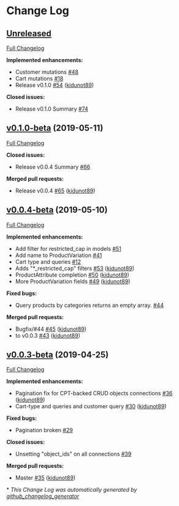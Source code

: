 # Change Log

## [Unreleased](https://github.com/kidunot89/wp-graphql-woocommerce/tree/HEAD)

[Full Changelog](https://github.com/kidunot89/wp-graphql-woocommerce/compare/v0.1.0-beta...HEAD)

**Implemented enhancements:**

- Customer mutations [\#48](https://github.com/kidunot89/wp-graphql-woocommerce/issues/48)
- Cart mutations [\#18](https://github.com/kidunot89/wp-graphql-woocommerce/issues/18)
- Release v0.1.0 [\#54](https://github.com/kidunot89/wp-graphql-woocommerce/pull/54) ([kidunot89](https://github.com/kidunot89))

**Closed issues:**

- Release v0.1.0 Summary [\#74](https://github.com/kidunot89/wp-graphql-woocommerce/issues/74)

## [v0.1.0-beta](https://github.com/kidunot89/wp-graphql-woocommerce/tree/v0.1.0-beta) (2019-05-11)
[Full Changelog](https://github.com/kidunot89/wp-graphql-woocommerce/compare/v0.0.4-beta...v0.1.0-beta)

**Closed issues:**

- Release v0.0.4 Summary [\#66](https://github.com/kidunot89/wp-graphql-woocommerce/issues/66)

**Merged pull requests:**

- Release v0.0.4 [\#65](https://github.com/kidunot89/wp-graphql-woocommerce/pull/65) ([kidunot89](https://github.com/kidunot89))

## [v0.0.4-beta](https://github.com/kidunot89/wp-graphql-woocommerce/tree/v0.0.4-beta) (2019-05-10)
[Full Changelog](https://github.com/kidunot89/wp-graphql-woocommerce/compare/v0.0.3-beta...v0.0.4-beta)

**Implemented enhancements:**

- Add filter for restricted\_cap in models [\#51](https://github.com/kidunot89/wp-graphql-woocommerce/issues/51)
- Add name to ProductVariation [\#41](https://github.com/kidunot89/wp-graphql-woocommerce/issues/41)
- Cart type and queries [\#12](https://github.com/kidunot89/wp-graphql-woocommerce/issues/12)
- Adds "\*\_restricted\_cap" filters [\#53](https://github.com/kidunot89/wp-graphql-woocommerce/pull/53) ([kidunot89](https://github.com/kidunot89))
- ProductAttribute completion [\#50](https://github.com/kidunot89/wp-graphql-woocommerce/pull/50) ([kidunot89](https://github.com/kidunot89))
- More ProductVariation fields [\#49](https://github.com/kidunot89/wp-graphql-woocommerce/pull/49) ([kidunot89](https://github.com/kidunot89))

**Fixed bugs:**

- Query products by categories returns an empty array. [\#44](https://github.com/kidunot89/wp-graphql-woocommerce/issues/44)

**Merged pull requests:**

- Bugfix/\#44 [\#45](https://github.com/kidunot89/wp-graphql-woocommerce/pull/45) ([kidunot89](https://github.com/kidunot89))
- to v0.0.3 [\#43](https://github.com/kidunot89/wp-graphql-woocommerce/pull/43) ([kidunot89](https://github.com/kidunot89))

## [v0.0.3-beta](https://github.com/kidunot89/wp-graphql-woocommerce/tree/v0.0.3-beta) (2019-04-25)
[Full Changelog](https://github.com/kidunot89/wp-graphql-woocommerce/compare/v0.0.2-beta...v0.0.3-beta)

**Implemented enhancements:**

- Pagination fix for CPT-backed CRUD objects connections [\#36](https://github.com/kidunot89/wp-graphql-woocommerce/pull/36) ([kidunot89](https://github.com/kidunot89))
- Cart-type and queries and customer query [\#30](https://github.com/kidunot89/wp-graphql-woocommerce/pull/30) ([kidunot89](https://github.com/kidunot89))

**Fixed bugs:**

- Pagination broken [\#29](https://github.com/kidunot89/wp-graphql-woocommerce/issues/29)

**Closed issues:**

- Unsetting "object\_ids" on all connections [\#39](https://github.com/kidunot89/wp-graphql-woocommerce/issues/39)

**Merged pull requests:**

- Master [\#35](https://github.com/kidunot89/wp-graphql-woocommerce/pull/35) ([kidunot89](https://github.com/kidunot89))



\* *This Change Log was automatically generated by [github_changelog_generator](https://github.com/skywinder/Github-Changelog-Generator)*